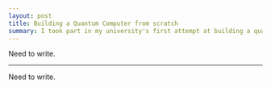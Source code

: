 ```yaml
---
layout: post
title: Building a Quantum Computer from scratch
summary: I took part in my university's first attempt at building a quantum computer from scratch (almost).
---
```

<!--more-->

Need to write.

---

Need to write.